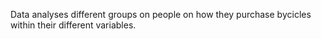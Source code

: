 Data analyses different groups on people on how they purchase bycicles within their different variables.
